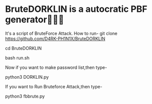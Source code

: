 # BruteDORKLIN is a autocratic PBF generator💓💓💓
It's a script of BruteForce Attack.
How to run-
git clone https://github.com/D4RK-PH1N1X/BruteDORKLIN

cd BruteDORKLIN

bash run.sh

Now if you want to make password list,then type-

python3 DORKLIN.py

If you want to Run Bruteforce Attack,then type-

python3 fbbrute.py     
